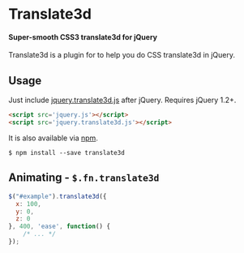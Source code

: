 # Translate3d
#### Super-smooth CSS3 translate3d for jQuery

Translate3d is a plugin for to help you do CSS translate3d in jQuery.

Usage
-----
Just include [jquery.translate3d.js] after jQuery. Requires jQuery 1.2+.

``` html
<script src='jquery.js'></script>
<script src='jquery.translate3d.js'></script>
```

It is also available via [npm].

    $ npm install --save translate3d

[npm]: http://npmjs.org/package/translate3d
[jquery.translate3d.js]: https://github.com/hueyhe/translate3d


Animating - `$.fn.translate3d`
-----------------------------
``` javascript
$("#example").translate3d({
  x: 100,
  y: 0,
  z: 0
}, 400, 'ease', function() {
	/* ... */
});
```